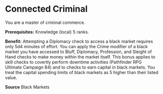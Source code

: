 ﻿---
cssclass: [feats]

---
# Connected Criminal

You are a master of criminal commerce.

**Prerequisites:** Knowledge (local) 5 ranks.

**Benefit:** Attempting a Diplomacy check to access a black market requires only 5d4 minutes of effort. You can apply the Crime modifier of a black market you have accessed to Bluff, Diplomacy, Profession, and Sleight of Hand checks to make money within the market itself. This bonus applies to skill checks to covertly perform downtime activities (Pathfinder RPG Ultimate Campaign 84) and to checks to earn capital in black markets. You treat the capital spending limits of black markets as 5 higher than their listed value.

**Source** Black Markets